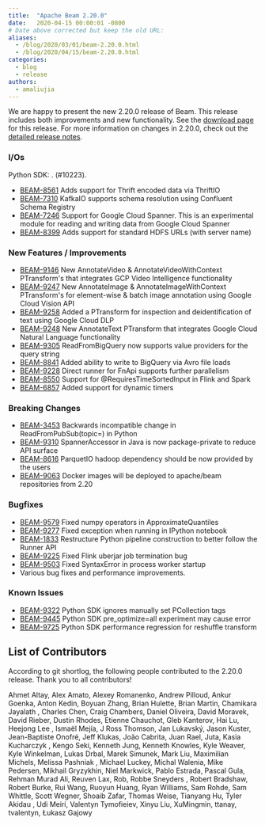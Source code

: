 ```yaml
---
title:  "Apache Beam 2.20.0"
date:   2020-04-15 00:00:01 -0800
# Date above corrected but keep the old URL:
aliases:
  - /blog/2020/03/01/beam-2.20.0.html
  - /blog/2020/04/15/beam-2.20.0.html
categories:
  - blog
  - release
authors:
  - amaliujia
---
```

<!--
Licensed under the Apache License, Version 2.0 (the "License");
you may not use this file except in compliance with the License.
You may obtain a copy of the License at
http://www.apache.org/licenses/LICENSE-2.0
Unless required by applicable law or agreed to in writing, software
distributed under the License is distributed on an "AS IS" BASIS,
WITHOUT WARRANTIES OR CONDITIONS OF ANY KIND, either express or implied.
See the License for the specific language governing permissions and
limitations under the License.
-->

We are happy to present the new 2.20.0 release of Beam. This release includes both improvements and new functionality.
See the [download page](/get-started/downloads/#2190-2020-02-04) for this release.<!--more-->
For more information on changes in 2.20.0, check out the
[detailed release notes](https://issues.apache.org/jira/secure/ReleaseNote.jspa?projectId=12319527&version=12346780).

### I/Os
Python SDK: . (#10223).
* [BEAM-8561](https://issues.apache.org/jira/browse/BEAM-8561) Adds support for Thrift encoded data via ThriftIO
* [BEAM-7310](https://issues.apache.org/jira/browse/BEAM-7310) KafkaIO supports schema resolution using Confluent Schema Registry
* [BEAM-7246](https://issues.apache.org/jira/browse/BEAM-7246) Support for Google Cloud Spanner. This is an experimental module for reading and writing data from Google Cloud Spanner
* [BEAM-8399](https://issues.apache.org/jira/browse/BEAM-8399) Adds support for standard HDFS URLs (with server name)

### New Features / Improvements
* [BEAM-9146](https://issues.apache.org/jira/browse/BEAM-9146) New AnnotateVideo & AnnotateVideoWithContext PTransform's that integrates GCP Video Intelligence functionality
* [BEAM-9247](https://issues.apache.org/jira/browse/BEAM-9247) New AnnotateImage & AnnotateImageWithContext PTransform's for element-wise & batch image annotation using Google Cloud Vision API
* [BEAM-9258](https://issues.apache.org/jira/browse/BEAM-9258) Added a PTransform for inspection and deidentification of text using Google Cloud DLP
* [BEAM-9248](https://issues.apache.org/jira/browse/BEAM-9248) New AnnotateText PTransform that integrates Google Cloud Natural Language functionality
* [BEAM-9305](https://issues.apache.org/jira/browse/BEAM-9305) ReadFromBigQuery now supports value providers for the query string
* [BEAM-8841](https://issues.apache.org/jira/browse/BEAM-8841) Added ability to write to BigQuery via Avro file loads
* [BEAM-9228](https://issues.apache.org/jira/browse/BEAM-9228) Direct runner for FnApi supports further parallelism
* [BEAM-8550](https://issues.apache.org/jira/browse/BEAM-8550) Support for @RequiresTimeSortedInput in Flink and Spark
* [BEAM-6857](https://issues.apache.org/jira/browse/BEAM-6857) Added support for dynamic timers

### Breaking Changes
* [BEAM-3453](https://issues.apache.org/jira/browse/BEAM-3453) Backwards incompatible change in ReadFromPubSub(topic=) in Python
* [BEAM-9310](https://issues.apache.org/jira/browse/BEAM-9310) SpannerAccessor in Java is now package-private to reduce API surface
* [BEAM-8616](https://issues.apache.org/jira/browse/BEAM-8616) ParquetIO hadoop dependency should be now provided by the users
* [BEAM-9063](https://issues.apache.org/jira/browse/BEAM-9063) Docker images will be deployed to apache/beam repositories from 2.20

### Bugfixes
* [BEAM-9579](https://issues.apache.org/jira/browse/BEAM-9579) Fixed numpy operators in ApproximateQuantiles
* [BEAM-9277](https://issues.apache.org/jira/browse/BEAM-9277) Fixed exception when running in IPython notebook
* [BEAM-1833](https://issues.apache.org/jira/browse/BEAM-1833) Restructure Python pipeline construction to better follow the Runner API
* [BEAM-9225](https://issues.apache.org/jira/browse/BEAM-9225) Fixed Flink uberjar job termination bug
* [BEAM-9503](https://issues.apache.org/jira/browse/BEAM-9503) Fixed SyntaxError in process worker startup
* Various bug fixes and performance improvements.

### Known Issues
* [BEAM-9322](https://issues.apache.org/jira/browse/BEAM-9322) Python SDK ignores manually set PCollection tags
* [BEAM-9445](https://issues.apache.org/jira/browse/BEAM-9445) Python SDK pre_optimize=all experiment may cause error
* [BEAM-9725](https://issues.apache.org/jira/browse/BEAM-9725) Python SDK performance regression for reshuffle transform

## List of Contributors

According to git shortlog, the following people contributed to the 2.20.0 release. Thank you to all contributors!

Ahmet Altay, Alex Amato, Alexey Romanenko, Andrew Pilloud, Ankur Goenka, Anton Kedin, Boyuan Zhang, Brian Hulette, Brian Martin, Chamikara Jayalath
, Charles Chen, Craig Chambers, Daniel Oliveira, David Moravek, David Rieber, Dustin Rhodes, Etienne Chauchot, Gleb Kanterov, Hai Lu, Heejong Lee
, Ismaël Mejía, J Ross Thomson, Jan Lukavský, Jason Kuster, Jean-Baptiste Onofré, Jeff Klukas, João Cabrita, Juan Rael, Juta, Kasia Kucharczyk
, Kengo Seki, Kenneth Jung, Kenneth Knowles, Kyle Weaver, Kyle Winkelman, Lukas Drbal, Marek Simunek, Mark Liu, Maximilian Michels, Melissa Pashniak
, Michael Luckey, Michal Walenia, Mike Pedersen, Mikhail Gryzykhin, Niel Markwick, Pablo Estrada, Pascal Gula, Rehman Murad Ali, Reuven Lax, Rob, Robbe Sneyders
, Robert Bradshaw, Robert Burke, Rui Wang, Ruoyun Huang, Ryan Williams, Sam Rohde, Sam Whittle, Scott Wegner, Shoaib Zafar, Thomas Weise, Tianyang Hu, Tyler Akidau
, Udi Meiri, Valentyn Tymofieiev, Xinyu Liu, XuMingmin, ttanay, tvalentyn, Łukasz Gajowy
